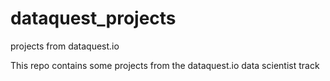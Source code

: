 # dataquest_projects
projects from dataquest.io

This repo contains some projects from the dataquest.io data scientist track
